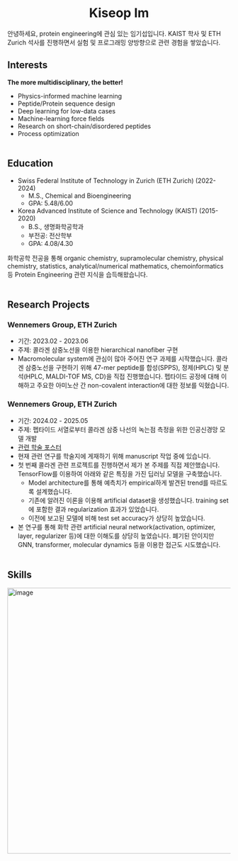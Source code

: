 <h1 align="center">Kiseop Im</h1>

안녕하세요, protein engineering에 관심 있는 임기섭입니다. KAIST 학사 및 ETH Zurich 석사를 진행하면서 실험 및 프로그래밍 양방향으로 관련 경험을 쌓았습니다.

<!--## Research Projects

- Wennemers Group, ETH Zurich (2024.02 - 2024.05)
  - 펩타이드 서열로부터 콜라겐 삼중 나선의 녹는점 측정을 위한 인공신경망 모델 개발
  - 관련 펩타이드 합성 (SPPS), 정제 (HPLC) 및 분석 (HPLC, MALDI, CD)

- Wennemers Group, ETH Zurich (2023.02 - 2023.06)
  - 콜라겐 삼중노선을 이용한 hierarchical structure 구현
  - 관련 펩타이드 합성 (SPPS), 정제 (HPLC) 및 분석 (HPLC, MALDI, CD)

- Organic Opto-Electronic Materials Lab, KAIST (2019.12 - 2020.08)
  - Block copolymer self-assembly를 이용한 3D nanostructure 구현

여러 연구 경험을 통해 self-assembly 및 peptide chemistry에 대한 실험 지식이 있습니다. 동시에 콜라겐 물성 예측을 위한 인공신경망 모델을 개발하여 현재 학술지 개재 준비 중에 있습니다.

## Publications
**Kiseop Im**, Ian Warm, Marin Yokomine, Margarita Chalganova, Tomas Fiala,* and Helma Wennemers.* *In preparation*. A deep learning model for predicting the thermal stability of collagen triple helices. 

Wonmoo Lee, Sangho Lee, Astera S. Tang, Chansol Kim, Runze Liu, **Kiseop Im**, Hee-Tae Jung,* and Caroline A. Ross.* (2020). Platinum Infiltration of a Block Copolymer for Interconnected Three-Dimensional Metal Nanostructures. ACS Applied Nano Materials, *4*(1), 793-801. 
-->


## Interests
**The more multidisciplinary, the better!**<br/>

<!--머신러닝에는 overfitting을 막기 위해 regularization을 포함한 다양한 방법이 제안되어 있으나, 본질적으로 low-data drug discovery의 한계점을 해결하진 못한다고 생각합니다. 이에 저는 기존 모델의 architecture 혹은 loss function에 화학적, 물리적 지식을 제공해 데이터가 제한되거나 degree of freedom이 높은 상황을 해결하는 데에 관심이 많습니다. 학사 및 석사 기간 때 익힌 펩타이드 화학, 화학공학, 컴퓨터공학을 포함한 다양한 분야의 지식으로 아래 분야들에 기여하고 싶습니다.<br/><br/>-->

- Physics-informed machine learning
- Peptide/Protein sequence design
- Deep learning for low-data cases
- Machine-learning force fields
- Research on short-chain/disordered peptides
- Process optimization
<br/><br/>
## Education

- Swiss Federal Institute of Technology in Zurich (ETH Zurich) (2022-2024)
  - M.S., Chemical and Bioengineering
  - GPA: 5.48/6.00
- Korea Advanced Institute of Science and Technology (KAIST) (2015-2020)
  - B.S., 생명화학공학과
  - 부전공: 전산학부
  - GPA: 4.08/4.30

화학공학 전공을 통해 organic chemistry, supramolecular chemistry, physical chemistry, statistics, analytical/numerical mathematics, chemoinformatics 등 Protein Engineering 관련 지식을 습득해왔습니다.
<br/><br/>
## Research Projects

### Wennemers Group, ETH Zurich
- 기간: 2023.02 - 2023.06
- 주제: 콜라겐 삼중노선을 이용한 hierarchical nanofiber 구현
- Macromolecular system에 관심이 많아 주어진 연구 과제를 시작했습니다. 콜라겐 삼중노선을 구현하기 위해 47-mer peptide를 합성(SPPS), 정제(HPLC) 및 분석(HPLC, MALDI-TOF MS, CD)을 직접 진행했습니다. 펩타이드 공정에 대해 이해하고 주요한 아미노산 간 non-covalent interaction에 대한 정보를 익혔습니다. <br/>

### Wennemers Group, ETH Zurich
- 기간: 2024.02 - 2025.05
- 주제: 펩타이드 서열로부터 콜라겐 삼중 나선의 녹는점 측정을 위한 인공신경망 모델 개발
- [관련 학술 포스터](./FM24_KiseopIm.pdf)
- 현재 관련 연구를 학술지에 게재하기 위해 manuscript 작업 중에 있습니다. 
- 첫 번째 콜라겐 관련 프로젝트를 진행하면서 제가 본 주제를 직접 제안했습니다. TensorFlow를 이용하여 아래와 같은 특징을 가진 딥러닝 모델을 구축했습니다.
  - Model architecture를 통해 예측치가 empirical하게 발견된 trend를 따르도록 설계했습니다.
  - 기존에 알려진 이론을 이용해 artificial dataset을 생성했습니다. training set에 포함한 결과 regularization 효과가 있었습니다.
  - 이전에 보고된 모델에 비해 test set accuracy가 상당히 높았습니다.
- 본 연구를 통해 화학 관련 artificial neural network(activation, optimizer, layer, regularizer 등)에 대한 이해도를 상당히 높였습니다. 폐기된 안이지만 GNN, transformer, molecular dynamics 등을 이용한 접근도 시도했습니다.
<br/><br/>
## Skills
<img width="800" height="600" alt="image" src="https://github.com/user-attachments/assets/e1d93c55-e1d5-41ae-bc86-467316519ef2" />



